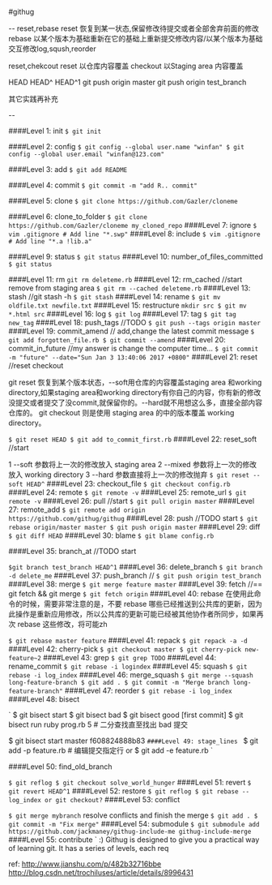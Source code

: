 
#githug

--
reset,rebase 
reset 恢复到某一状态,保留修改待提交或者全部舍弃前面的修改  
rebase 以某个版本为基础重新在它的基础上重新提交修改内容/以某个版本为基础交互修改log,sqush,reorder

reset,chekcout
reset 以仓库内容覆盖
checkout 以Staging area 内容覆盖

HEAD HEAD^ HEAD^1
git push origin  master
git push origin  test_branch


其它实践再补充

--

####Level 1: init 
`
$ git init
`

####Level 2: config 
`
$ git config --global user.name "winfan"
$ git config --global user.email "winfan@123.com"
`

####Level 3: add 
`
$ git add README
`

####Level 4: commit 
`
$ git commit -m "add R.. commit"
`

####Level 5: clone 
`
$ git clone https://github.com/Gazler/cloneme
`

####Level 6: clone_to_folder 
`
$ git clone https://github.com/Gazler/cloneme
 my_cloned_repo
`
####Level 7: ignore 
`
$ vim .gitignore # Add line "*.swp"
`
####Level 8: include 
`
$ vim .gitignore # Add line "*.a !lib.a"
`

####Level 9: status 
`
$ git status
`
####Level 10: number_of_files_committed 
`
$ git status
`

####Level 11: rm 
`
git rm deleteme.rb
`
####Level 12: rm_cached //start  remove from staging area
`
$ git rm --cached deleteme.rb
`
####Level 13: stash //git stash -h
`
$ git stash
`
####Level 14: rename 
`
$ git mv oldfile.txt newfile.txt
`
####Level 15: restructure 
`
mkdir src
$ git mv *.html src
`
####Level 16: log 
`
$ git log
`
####Level 17: tag 
`
$ git tag new_tag
`
####Level 18: push_tags //TODO
`
$ git push --tags origin master
`
####Level 19: commit_amend  // add,change the latest commit message 
`
$ git add forgotten_file.rb
$ git commit --amend
`
####Level 20: commit_in_future //my answer is change the computer time...
`
$ git commit -m "future" --date="Sun Jan 3 13:40:06 2017 +0800"
`
####Level 21: reset //reset checkout

git reset 恢复到某个版本状态，--soft用仓库的内容覆盖staging area 和working directory,如果staging area和working directory有你自己的内容，你有新的修改没提交或者提交了没commit,就保留你的。--hard就不用想这么多，直接全部内容仓库的。
git checkout 则是使用 staging area 的中的版本覆盖 working directory。

`
$ git reset HEAD
$ git add to_commit_first.rb
`
####Level 22: reset_soft //start

1 --soft 参数将上一次的修改放入 staging area
2 --mixed 参数将上一次的修改放入 working directory
3 --hard 参数直接将上一次的修改抛弃
`
$ git reset --soft HEAD^
`
####Level 23: checkout_file 
`
$ git checkout config.rb
`
####Level 24: remote 
`
$ git remote -v
`
####Level 25: remote_url 
`
$ git remote -v
`
####Level 26: pull  //start
`
$ git pull origin master
`
####Level 27: remote_add 
`
$ git remote add origin https://github.com/githug/githug
`
####Level 28: push  //TODO start
`
$ git rebase origin/master master
$ git push origin master
`
####Level 29: diff 
`
$ git diff HEAD
`
####Level 30: blame 
`
$ git blame config.rb
`

####Level 35: branch_at //TODO start

`
$git branch test_branch HEAD^1
`
####Level 36: delete_branch 
`
$ git branch -d delete_me
`
####Level 37: push_branch //
`
$ git push origin test_branch
`
####Level 38: merge 
`
$ git merge feature master
`
####Level 39: fetch //== git fetch && git merge
`
$ git fetch origin
`
####Level 40: rebase 
在使用此命令的时候，需要非常注意的是，不要 rebase 哪些已经推送到公共库的更新，因为此操作是重新应用修改，所以公共库的更新可能已经被其他协作者所同步，如果再次 rebase 这些修改，将可能zh

`
$ git rebase master feature
`
####Level 41: repack 
`
$ git repack -a -d
`
####Level 42: cherry-pick 
`
$ git checkout master
$ git cherry-pick new-feature~2
`
####Level 43: grep 
`
$ git grep TODO
`
####Level 44: rename_commit 
`
$ git rebase -i logindex
`
####Level 45: squash 
`
$ git rebase -i log_index
`
####Level 46: merge_squash 
`
$ git merge --squash long-feature-branch
$ git add .
$ git commit -m "Merge branch long-feature-branch"
`
####Level 47: reorder 
`
$ git rebase -i log_index
`
####Level 48: bisect 

`
$ git bisect start
$ git bisect bad
$ git bisect good [first commit]
$ git bisect run ruby prog.rb 5    # 二分查找直至找出 bad 提交 

$ git bisect start master f608824888b83
`
####Level 49: stage_lines 
`
$ git add -p feature.rb # 编辑提交指定行 
or
$ git add -e feature.rb
`

####Level 50: find_old_branch 

`
$ git reflog
$ git checkout solve_world_hunger
`
####Level 51: revert 
`
$ git revert HEAD^1
`
####Level 52: restore 
`
$ git reflog
$ git rebase --log_index
or git checkout?
`
####Level 53: conflict 

`
$ git merge mybranch
`
resolve conflicts and finish the merge
`
$ git add .
$ git commit -m "Fix merge"
`
####Level 54: submodule 
`
$ git submodule add https://github.com/jackmaney/githug-include-me githug-include-merge
`
####Level 55: contribute 
`
:)
Githug is designed to give you a practical way of learning git. It has a series of levels, each req


ref:
http://www.jianshu.com/p/482b32716bbe
http://blog.csdn.net/trochiluses/article/details/8996431
